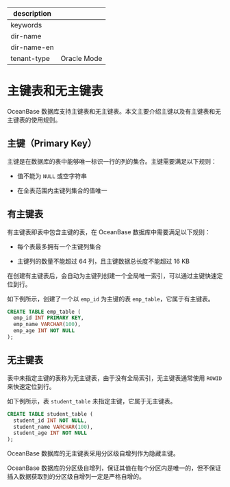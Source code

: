 |description||
|---|---|
|keywords||
|dir-name||
|dir-name-en||
|tenant-type|Oracle Mode|

# 主键表和无主键表 

OceanBase 数据库支持主键表和无主键表。本文主要介绍主键以及有主键表和无主键表的使用规则。

## 主键（Primary Key） 

主键是在数据库的表中能够唯一标识一行的列的集合。主键需要满足以下规则：

* 值不能为 `NULL` 或空字符串

* 在全表范围内主键列集合的值唯一

## 有主键表 

有主键表即表中包含主键的表，在 OceanBase 数据库中需要满足以下规则：

* 每个表最多拥有一个主键列集合

* 主键列的数量不能超过 64 列，且主键数据总长度不能超过 16 KB

在创建有主键表后，会自动为主键列创建一个全局唯一索引，可以通过主键快速定位到行。

如下例所示，创建了一个以 `emp_id` 为主键的表 `emp_table`，它属于有主键表。

```sql
CREATE TABLE emp_table (   
  emp_id INT PRIMARY KEY,   
  emp_name VARCHAR(100),   
  emp_age INT NOT NULL 
);
```

## 无主键表 

表中未指定主键的表称为无主键表，由于没有全局索引，无主键表通常使用 `ROWID` 来快速定位到行。

如下例所示，表 `student_table` 未指定主键，它属于无主键表。

```sql
CREATE TABLE student_table (   
  student_id INT NOT NULL,   
  student_name VARCHAR(100),   
  student_age INT NOT NULL 
);
```

OceanBase 数据库的无主键表采用分区级自增列作为隐藏主键。

OceanBase 数据库的分区级自增列，保证其值在每个分区内是唯一的，但不保证插入数据获取到的分区级自增列一定是严格自增的。

  



